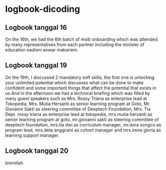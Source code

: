 # logbook-dicoding
Logbook tanggal 16
--
On the 16th, we had the 6th batch of msib onboarding which was attended by many representatives from each partner including the minister of education nadiem anwar makariem.

Logbook tanggal 19
--
On the 19th, I discussed 2 mandatory soft skills, the first one is unlocking your unlimited potential which discusses what can be done to make confident and some important things that affect the potential that exists in us.And in the afternoon we had a technical briefing which was filled by many guest speakers such as Mrs. Rossy Triana as enterprise lead at Tokopedia, Mrs. Mutia Hersanti as senior learning program at Goto, Mr. Giovanni Sakti as steering committee of Deeptech Foundation, Mrs. Tia Dept. rossy triana as enterprise lead at tokopedia, mrs.mutia hersanti as senior learning program at goto, mr.giovanni sakti as steering committee of deeptech foundation, mrs.tia dwi as curriculum manager, mr.dora songco as program lead, mrs.deta anggraini as cohort manager and mrs.irene gloria as learning support manager.<br>

Logbook tanggal 20
--
bismillah
